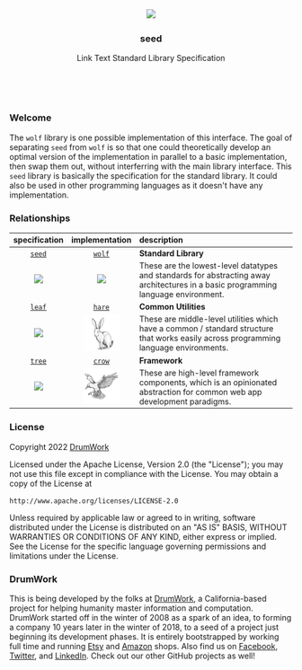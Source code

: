 
<br/>
<br/>
<br/>
<br/>
<br/>
<br/>
<br/>

<p align='center'>
  <img src='https://github.com/drumworkteam/seed/blob/make/view/view.svg?raw=true' height='256'>
</p>

<h3 align='center'>seed</h3>
<p align='center'>
  Link Text Standard Library Specification
</p>

<br/>
<br/>
<br/>

### Welcome

The `wolf` library is one possible implementation of this interface. The goal of separating `seed` from `wolf` is so that one could theoretically develop an optimal version of the implementation in parallel to a basic implementation, then swap them out, without interferring with the main library interface. This `seed` library is basically the specification for the standard library. It could also be used in other programming languages as it doesn't have any implementation.

### Relationships

| specification | implementation | description |
|:----:|:----:|:----|
| [`seed`](https://github.com/drumworkteam/seed) | [`wolf`](https://github.com/drumworkteam/wolf) | **Standard Library** |
| <a href="https://github.com/drumworkteam/seed"><img src='https://github.com/drumworkteam/seed/blob/make/view/view.svg?raw=true' height='64'></a> | <a href="https://github.com/drumworkteam/wolf"><img src='https://github.com/drumworkteam/wolf/blob/make/view/view.svg?raw=true' height='64'></a> | These are the lowest-level datatypes and standards for abstracting away architectures in a basic programming language environment. |
| [`leaf`](https://github.com/drumworkteam/leaf) | [`hare`](https://github.com/drumworkteam/hare) | **Common Utilities** |
| <a href="https://github.com/drumworkteam/leaf"><img src='https://github.com/drumworkteam/leaf/blob/make/view/view.svg?raw=true' height='64'></a> | <a href="https://github.com/drumworkteam/hare"><img src='https://github.com/drumworkteam/hare/blob/make/view/view.svg?raw=true' height='64'></a> | These are middle-level utilities which have a common / standard structure that works easily across programming language environments. |
| [`tree`](https://github.com/drumworkteam/tree) | [`crow`](https://github.com/drumworkteam/crow) | **Framework** |
| <a href="https://github.com/drumworkteam/tree"><img src='https://github.com/drumworkteam/tree/blob/make/view/view.svg?raw=true' height='64'></a> | <a href="https://github.com/drumworkteam/crow"><img src='https://github.com/drumworkteam/crow/blob/make/view/view.svg?raw=true' height='64'></a> | These are high-level framework components, which is an opinionated abstraction for common web app development paradigms. |

### License

Copyright 2022 <a href='https://drum.work'>DrumWork</a>

Licensed under the Apache License, Version 2.0 (the "License");
you may not use this file except in compliance with the License.
You may obtain a copy of the License at

    http://www.apache.org/licenses/LICENSE-2.0

Unless required by applicable law or agreed to in writing, software
distributed under the License is distributed on an "AS IS" BASIS,
WITHOUT WARRANTIES OR CONDITIONS OF ANY KIND, either express or implied.
See the License for the specific language governing permissions and
limitations under the License.

### DrumWork

This is being developed by the folks at [DrumWork](https://drum.work), a California-based project for helping humanity master information and computation. DrumWork started off in the winter of 2008 as a spark of an idea, to forming a company 10 years later in the winter of 2018, to a seed of a project just beginning its development phases. It is entirely bootstrapped by working full time and running [Etsy](https://etsy.com/shop/mountbuild) and [Amazon](https://www.amazon.com/s?rh=p_27%3AMount+Build) shops. Also find us on [Facebook](https://www.facebook.com/drumworkteam), [Twitter](https://twitter.com/drumworkteam), and [LinkedIn](https://www.linkedin.com/company/drumworkteam). Check out our other GitHub projects as well!
